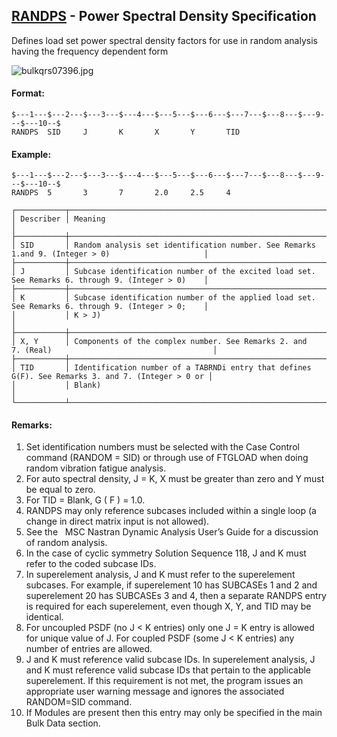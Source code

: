 ## [RANDPS](https://help.hexagonmi.com/bundle/MSC_Nastran_2022.4/page/Nastran_Combined_Book/qrg/bulkqrs/TOC.RANDPS.xhtml) - Power Spectral Density Specification

Defines load set power spectral density factors for use in random analysis having the frequency dependent form

![bulkqrs07396.jpg](https://help-be.hexagonmi.com/bundle/MSC_Nastran_2022.4/page/Nastran_Combined_Book/qrg/bulkqrs/../../../assets/bulkqrs07396.jpg?_LANG=enus)  

#### Format:

```nastran
$---1---$---2---$---3---$---4---$---5---$---6---$---7---$---8---$---9---$---10--$
RANDPS  SID     J       K       X       Y       TID                             
```

#### Example:

```nastran
$---1---$---2---$---3---$---4---$---5---$---6---$---7---$---8---$---9---$---10--$
RANDPS  5       3       7       2.0     2.5     4                               
```

```text
┌───────────┬───────────────────────────────────────────────────────────────────────────────────────────────────┐
│ Describer │ Meaning                                                                                           │
├───────────┼───────────────────────────────────────────────────────────────────────────────────────────────────┤
│ SID       │ Random analysis set identification number. See Remarks 1.and 9. (Integer > 0)                     │
├───────────┼───────────────────────────────────────────────────────────────────────────────────────────────────┤
│ J         │ Subcase identification number of the excited load set. See Remarks 6. through 9. (Integer > 0)    │
├───────────┼───────────────────────────────────────────────────────────────────────────────────────────────────┤
│ K         │ Subcase identification number of the applied load set. See Remarks 6. through 9. (Integer > 0;    │
│           │ K > J)                                                                                            │
├───────────┼───────────────────────────────────────────────────────────────────────────────────────────────────┤
│ X, Y      │ Components of the complex number. See Remarks 2. and 7. (Real)                                    │
├───────────┼───────────────────────────────────────────────────────────────────────────────────────────────────┤
│ TID       │ Identification number of a TABRNDi entry that defines G(F). See Remarks 3. and 7. (Integer > 0 or │
│           │ Blank)                                                                                            │
└───────────┴───────────────────────────────────────────────────────────────────────────────────────────────────┘
```

#### Remarks:

1. Set identification numbers must be selected with the Case Control command (RANDOM = SID) or through use of FTGLOAD when doing random vibration fatigue analysis.
2. For auto spectral density, J = K, X must be greater than zero and Y must be equal to zero.
3. For TID = Blank,  G ( F ) = 1.0.
4. RANDPS may only reference subcases included within a single loop (a change in direct matrix input is not allowed).
5. See the   MSC Nastran Dynamic Analysis User’s Guide  for a discussion of random analysis.
6. In the case of cyclic symmetry Solution Sequence 118, J and K must refer to the coded subcase IDs.
7. In superelement analysis, J and K must refer to the superelement subcases. For example, if superelement 10 has SUBCASEs 1 and 2 and superelement 20 has SUBCASEs 3 and 4, then a separate RANDPS entry is required for each superelement, even though X, Y, and TID may be identical.
8. For uncoupled PSDF (no J < K entries) only one J = K entry is allowed for unique value of J. For coupled PSDF (some J < K entries) any number of entries are allowed.
9. J and K must reference valid subcase IDs. In superelement analysis, J and K must reference valid subcase IDs that pertain to the applicable superelement. If this requirement is not met, the program issues an appropriate user warning message and ignores the associated RANDOM=SID command.
10. If Modules are present then this entry may only be specified in the main Bulk Data section.
